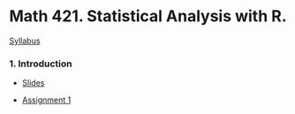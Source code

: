 # Math 421. Statistical Analysis with R. 


[Syllabus](Syllabus_421_fa22.pdf)

### 1. Introduction

- [Slides](slides/1_intro.html)

- [Assignment 1](assignments/assignment1.html)

